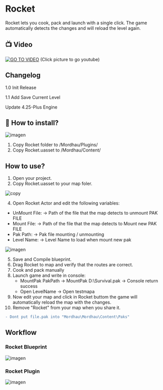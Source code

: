 # Rocket

Rocket lets you cook, pack and launch with a single click. 
The game automatically detects the changes and will reload the level again. 

## :tv: Video  

[![GO TO VIDEO](https://user-images.githubusercontent.com/59538289/134344258-25fb8e4c-4f46-49ab-858a-10caac78e044.png)](https://youtu.be/amj897Ny-YU)
(Click picture to go youtube)
## Changelog

  1.0 Init Release

  1.1 Add Save Current Level 
  
  
 Update 4.25-Plus Engine

## :floppy_disk: How to install?

![imagen](https://user-images.githubusercontent.com/59538289/134321423-5e24671e-7e72-4fbc-b26b-4047ccd7a165.png)

1. Copy Rocket folder to /Mordhau/Plugins/
2. Copy Rocket.uasset to /Mordhau/Content/

## How to use?

1. Open your project.
2. Copy Rocket.uasset to your map foler.

![copy](https://user-images.githubusercontent.com/59538289/134322419-9eb1503f-c719-4edc-b618-2e370d1b2505.gif)

4. Open Rocket Actor and edit the following variables:
  - UnMount File: -> Path of the file that the map detects to unmount PAK FILE 
  - Mount File: -> Path of the file that the map detects to Mount new PAK FILE 
  - Pak Path: -> Pak file mounting / unmounting
  - Level Name: -> Level Name to load when mount new pak
 
  ![imagen](https://user-images.githubusercontent.com/59538289/134328645-a2066277-707d-49f1-a62d-776441caeaa7.png)

5. Save and Compile blueprint.
6. Drag Rocket to map and verify that the routes are correct. 
7. Cook and pack manually 
8. Launch game and write in console:
   - MountPak PakPath -> MountPak D:\Survival.pak -> Console return success
   - Open LevelName -> Open testmapa
9. Now edit your map and click in Rocket buttom the game will automatically reload the map with the changes. 
10. Remove "Rocket" from your map when you share it.

```diff
- Dont put file.pak into "Mordhau\Mordhau\Content\Paks"

```

## Workflow

### Rocket Blueprint
![imagen](https://user-images.githubusercontent.com/59538289/134330925-31962f5d-f432-42cd-a6ec-a46f0f63e06f.png)

### Rocket Plugin
![imagen](https://user-images.githubusercontent.com/59538289/134341633-061545c1-ca49-489a-8704-9f8b7c916f63.png)

